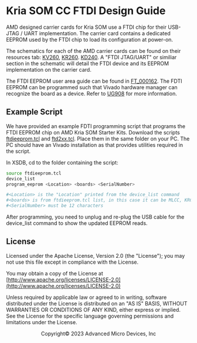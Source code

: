 # Kria SOM CC FTDI Design Guide

AMD designed carrier cards for Kria SOM use a FTDI chip for their USB-JTAG / UART implementation. The carrier card contains a dedicated EEPROM used by the FTDI chip to load its configuration at power-on.

The schematics for each of the AMD carrier cards can be found on their resources tab: [KV260](www.amd.com/products/system-on-modules/kria/k26/kv260-vision-starter-kit.html#support-resources), [KR260](www.amd.com/products/system-on-modules/kria/k26/kr260-robotics-starter-kit.html#support-resources). [KD240]( www.amd.com/products/system-on-modules/kria/k24/kd240-drives-starter-kit.html#support-resources). A "FTDI JTAG/UART" or similiar section in the schematic will detail the FTDI device and its EEPROM implementation on the carrier card. 

The FTDI EEPROM user area guide can be found in [FT_000162](https://www.ftdichip.com/Documents/AppNotes/AN_121_FTDI_Device_EEPROM_User_Area_Usage.pdf). The FDTI EEPROM can be programmed such that Vivado hardware manager can recognize the board as a device. Refer to [UG908](https://docs.xilinx.com/r/en-US/ug908-vivado-programming-debugging/Programming-FTDI-Devices-for-Vivado-Hardware-Manager-Support) for more information.

## Example Script

We have provided an example FDTI programming script that programs the FTDI EEPROM chip on AMD Kria SOM Starter Kits. Download the scripts [ftdieeprom.tcl](../docs/ftdi_eeprom_example/ftdieeprom.tcl) and [ftd2xx.tcl](../docs/ftdi_eeprom_example/ftd2xx.tcl). Place them in the same folder on your PC. The PC should have an Vivado installation as that provides utilities required in the script.

In XSDB, cd to the folder containing the script:

```bash
source ftdieeprom.tcl
device_list
program_eeprom <Location> <boards> <SerialNumber>

#<Location> is the "Location" printed from the device_list command
#<boards> is from ftdieeprom.tcl list, in this case it can be MLCC, KRCC or KDCC
#<SerialNumber> must be 12 characters
```

After programming, you need to unplug and re-plug the USB cable for the device_list command to show the updated EEPROM reads.

## License

Licensed under the Apache License, Version 2.0 (the "License"); you may not use this file except in compliance with the License.

You may obtain a copy of the License at
[http://www.apache.org/licenses/LICENSE-2.0](http://www.apache.org/licenses/LICENSE-2.0)

Unless required by applicable law or agreed to in writing, software distributed under the License is distributed on an "AS IS" BASIS, WITHOUT WARRANTIES OR CONDITIONS OF ANY KIND, either express or implied. See the License for the specific language governing permissions and limitations under the License.

<p class="sphinxhide" align="center">Copyright&copy; 2023 Advanced Micro Devices, Inc</p>
